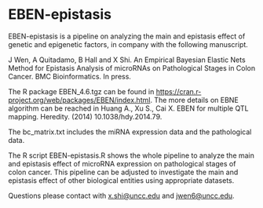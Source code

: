 # EBEN-epistasis

EBEN-epistasis is a pipeline on analyzing the main and epistasis effect of genetic and epigenetic factors, in company with the following manuscript.

J Wen, A Quitadamo, B Hall and X Shi. An Empirical Bayesian Elastic Nets Method for Epistasis Analysis of microRNAs on Pathological Stages in Colon Cancer. BMC Bioinformatics. In press.

The R package EBEN_4.6.tgz can be found in https://cran.r-project.org/web/packages/EBEN/index.html. The more details on EBNE algorithm can be reached in Huang A., Xu S., Cai X. EBEN for multiple QTL mapping. Heredity.  (2014) 10.1038/hdy.2014.79. 

The bc_matrix.txt includes the miRNA expression data and the pathological data.

The R script EBEN-epistasis.R shows the whole pipeline to analyze the main and epistasis effect of microRNA expression on pathological stages of colon cancer. This pipeline can be adjusted to investigate the main and epistasis effect of other biological entities using appropriate datasets. 

Questions please contact with x.shi@uncc.edu and jwen6@uncc.edu.
